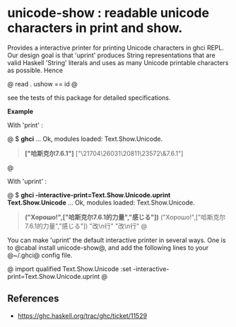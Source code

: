 # unicode-show : readable unicode characters in print and show.


Provides a interactive printer for printing Unicode characters in ghci REPL. Our design goal is that 'uprint' produces String representations that are valid Haskell 'String' literals and uses as many Unicode printable characters as possible. Hence

@
read . ushow == id
@

see the tests of this package for detailed specifications.

__Example__

With 'print' :

@
$ __ghci__
...
Ok, modules loaded: Text.Show.Unicode.
> __["哈斯克尔7.6.1"]__
["\\21704\\26031\\20811\\23572\\&7.6.1"]
>
@

With 'uprint' :

@
$ __ghci -interactive-print=Text.Show.Unicode.uprint Text.Show.Unicode__
...
Ok, modules loaded: Text.Show.Unicode.
> __("Хорошо!",["哈斯克尔7.6.1的力量","感じる"])__
("Хорошо!",["哈斯克尔7.6.1的力量","感じる"])
> "改\\n行"
"改\\n行"
@

You can make 'uprint' the default interactive printer in several ways. One is to
@cabal install unicode-show@, and add the following lines to your @~/.ghci@ config file.

@
import qualified Text.Show.Unicode
:set -interactive-print=Text.Show.Unicode.uprint
@


## References
* https://ghc.haskell.org/trac/ghc/ticket/11529
